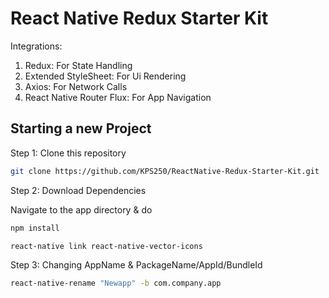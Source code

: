# React Native Redux Starter Kit

Integrations:

1. Redux: For State Handling
2. Extended StyleSheet: For Ui Rendering
3. Axios: For Network Calls
4. React Native Router Flux: For App Navigation

## Starting a new Project

Step 1: Clone this repository

```bash
git clone https://github.com/KPS250/ReactNative-Redux-Starter-Kit.git
```

Step 2: Download Dependencies

Navigate to the app directory & do

```bash
npm install

react-native link react-native-vector-icons
```

Step 3: Changing AppName & PackageName/AppId/BundleId

```bash
react-native-rename "Newapp" -b com.company.app
```

